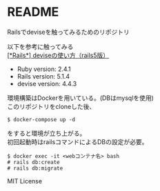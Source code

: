 # README

Railsでdeviseを触ってみるためのリポジトリ  

以下を参考に触ってみる  
[[\*Rails\*] deviseの使い方（rails5版）](https://qiita.com/cigalecigales/items/f4274088f20832252374)

* Ruby version: 2.4.1
* Rails version: 5.1.4
* devise version: 4.4.3

環境構築はDockerを用いている。(DBはmysqlを使用)  
このリポジトリをcloneした後、

```
$ docker-compose up -d
```

をすると環境が立ち上がる。  
初回起動時はrailsコマンドによるDBの設定が必要。

```
$ docker exec -it <webコンテナ名> bash
# rails db:create
# rails db:migrate
```

MIT License

